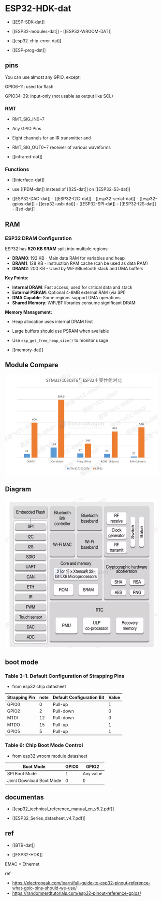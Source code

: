 # ESP32-HDK-dat

- [[ESP-SDK-dat]]
  
- [[ESP32-modules-dat]] - [[ESP32-WROOM-DAT]]

- [[esp32-chip-error-dat]]

- [[ESP-prog-dat]]

## pins 

You can use almost any GPIO, except:

GPIO6–11: used for flash

GPIO34–39: input-only (not usable as output like SCL)

### RMT

- RMT_SIG_IN0~7
- Any GPIO Pins
- Eight channels for an IR transmitter and
- RMT_SIG_OUT0~7 receiver of various waveforms

- [[infrared-dat]]


### Functions 

- [[interface-dat]]

- use [[PDM-dat]] instead of [[I2S-dat]] on [[ESP32-S3-dat]]


- [[ESP32-DAC-dat]] - [[ESP32-I2C-dat]] - [[esp32-serial-dat]] - [[esp32-gpios-dat]] - [[esp32-usb-dat]] - [[ESP32-SPI-dat]] - [[ESP32-I2S-dat]] - [[sd-dat]]

## RAM 

### ESP32 DRAM Configuration

ESP32 has **520 KB SRAM** split into multiple regions:

- **DRAM0**: 192 KB - Main data RAM for variables and heap
- **DRAM1**: 128 KB - Instruction RAM cache (can be used as data RAM)  
- **DRAM2**: 200 KB - Used by WiFi/Bluetooth stack and DMA buffers

**Key Points:**
- **Internal DRAM**: Fast access, used for critical data and stack
- **External PSRAM**: Optional 4-8MB external RAM (via SPI)
- **DMA Capable**: Some regions support DMA operations
- **Shared Memory**: WiFi/BT libraries consume significant DRAM

**Memory Management:**
- Heap allocation uses internal DRAM first
- Large buffers should use PSRAM when available
- Use `esp_get_free_heap_size()` to monitor usage


- [[memory-dat]]

## Module Compare 

![](2024-12-27-18-11-21.png)


## Diagram 

![](2024-12-27-18-11-50.png)

## boot mode 

### Table 3-1. Default Configuration of Strapping Pins

- from esp32 chip datasheet 

| Strapping Pin | note | Default Configuration Bit | Value |
| ------------- | ---- | ------------------------- | ----- |
| GPIO0         | 0    | Pull-up                   | 1     |
| GPIO2         | 2    | Pull-down                 | 0     |
| MTDI          | 12   | Pull-down                 | 0     |
| MTDO          | 15   | Pull-up                   | 1     |
| GPIO5         | 5    | Pull-up                   | 1     |

### Table 6: Chip Boot Mode Control

- from esp32 wroom module datasheet 
  
| Boot Mode                | GPIO0 | GPIO2     |
| ------------------------ | ----- | --------- |
| SPI Boot Mode            | 1     | Any value |
| Joint Download Boot Mode | 0     | 0         |




## documentas 

- [[esp32_technical_reference_manual_en_v5.2.pdf]]

- [[ESP32_Series_datasheet_v4.7.pdf]]

## ref

- [[BTB-dat]]

- [[ESP32-HDK]]

EMAC = Ethernet 


ref 

- https://electropeak.com/learn/full-guide-to-esp32-pinout-reference-what-gpio-pins-should-we-use/
- https://randomnerdtutorials.com/esp32-pinout-reference-gpios/




